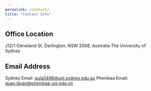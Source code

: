 ```yaml
---
permalink: /contact/
title: "Contact Info"
---
```


## Office Location

J12/1 Cleveland St, Darlington, NSW 2008, Australia 
The University of Sydney

## Email Address

Sydney Email: [qula0496@uni.sydney.edu.au](mailto:qula0496@uni.sydney.edu.au)
Phenikaa Email: [quan.lavan@phenikaa-uni.edu.vn](mailto:quan.lavan@phenikaa-uni.edu.vn)

